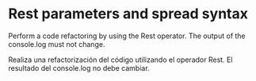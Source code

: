 # Rest parameters and spread syntax

Perform a code refactoring by using the Rest operator. The output of the console.log must not change.


Realiza una refactorización del código utilizando el operador Rest. El resultado del console.log no debe cambiar.